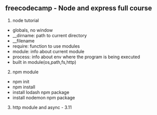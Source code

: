 ## freecodecamp - Node and express full course

1. node tutorial

- globals, no window
- \_\_dirname: path to current directory
- \_\_filename
- require: function to use modules
- module: info about current module
- process: info about env where the program is being executed
- built in module(os,path,fs,http)

2. npm module

- npm init
- npm install <package dependency>
- install lodash npm package
- install nodemon npm package

3. http module and async - 3.11